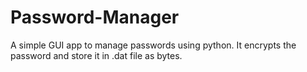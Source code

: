# Password-Manager
A simple GUI app to manage passwords using python. It encrypts the password and store it in .dat file as bytes.
